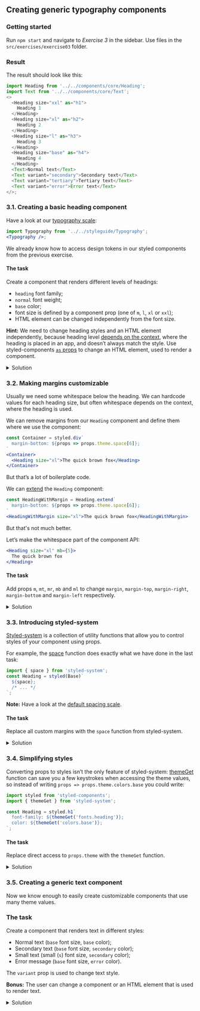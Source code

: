 ## Creating generic typography components

### Getting started

Run `npm start` and navigate to _Exercise 3_ in the sidebar. Use files in the `src/exercises/exercise03` folder.

### Result

The result should look like this:

```js noeditor
import Heading from '../../components/core/Heading';
import Text from '../../components/core/Text';
<>
  <Heading size="xxl" as="h1">
    Heading 1
  </Heading>
  <Heading size="xl" as="h2">
    Heading 2
  </Heading>
  <Heading size="l" as="h3">
    Heading 3
  </Heading>
  <Heading size="base" as="h4">
    Heading 4
  </Heading>
  <Text>Normal text</Text>
  <Text variant="secondary">Secondary text</Text>
  <Text variant="tertiary">Tertiary text</Text>
  <Text variant="error">Error text</Text>
</>;
```

### 3.1. Creating a basic heading component

Have a look at our [typography scale](https://component-driven.github.io/component-driven-development/styleguide/#typography):

```jsx noeditor
import Typography from '../../styleguide/Typography';
<Typography />;
```

We already know how to access design tokens in our styled components from the previous exercise.

#### The task

Create a component that renders different levels of headings:

- `heading` font family;
- `normal` font weight;
- `base` color;
- font size is defined by a component prop (one of `m`, `l`, `xl` or `xxl`);
- HTML element can be changed independently from the font size.

**Hint:** We need to change heading styles and an HTML element independently, because heading level [depends on the context](https://medium.com/@Heydon/managing-heading-levels-in-design-systems-18be9a746fa3), where the heading is placed in an app, and doesn’t always match the style. Use styled-components [`as` props](https://www.styled-components.com/docs/api#as-polymorphic-prop) to change an HTML element, used to render a component.

<details>
 <summary>Solution</summary>

```js static
import styled from 'styled-components';

const Heading = styled.h1`
  margin: 0;
  line-height: 1.2;
  font-weight: normal;
  font-family: ${props => props.theme.fonts.heading};
  font-size: ${props => props.theme.fontSizes[props.size]};
  color: ${props => props.theme.colors.base};
`;

Heading.propTypes = {
  /** Custom component or HTML tag */
  as: PropTypes.oneOfType([PropTypes.element, PropTypes.string]),
  size: PropTypes.oneOf(['xxl', 'xl', 'l', 'm']),
  children: PropTypes.node
};
/** @component */
export default Heading;
```

</details>

### 3.2. Making margins customizable

Usually we need some whitespace below the heading. We can hardcode values for each heading size, but often whitespace depends on the context, where the heading is used.

We can remove margins from our `Heading` component and define them where we use the component:

```jsx static
const Container = styled.div`
  margin-bottom: ${props => props.theme.space[6]};
`
<Container>
  <Heading size="xl">The quick brown fox</Heading>
</Container>
```

But that’s a lot of boilerplate code.

We can [extend](https://www.styled-components.com/docs/basics#extending-styles) the `Heading` component:

```jsx static
const HeadingWithMargin = Heading.extend`
  margin-bottom: ${props => props.theme.space[6]};
`
<HeadingWithMargin size="xl">The quick brown fox</HeadingWithMargin>
```

But that's not much better.

Let’s make the whitespace part of the component API:

```jsx static
<Heading size="xl" mb={5}>
  The quick brown fox
</Heading>
```

#### The task

Add props `m`, `mt`, `mr`, `mb` and `ml` to change `margin`, `margin-top`, `margin-right`, `margin-bottom` and `margin-left` respectively.

<details>
 <summary>Solution</summary>

```js static
import styled from 'styled-components';

const Heading = styled.h1`
  margin: ${props => props.theme.space[props.m]};
  margin-top: ${props => props.theme.space[props.mt]};
  margin-right: ${props => props.theme.space[props.mr]};
  margin-bottom: ${props => props.theme.space[props.mb]};
  margin-left: ${props => props.theme.space[props.ml]};
  line-height: 1.2;
  font-weight: normal;
  font-family: ${props => props.theme.fonts.heading};
  font-size: ${props => props.theme.fontSizes[props.size]};
  color: ${props => props.theme.colors.base};
`;

Heading.defaultProps = {
  m: 0,
  size: 'xxl'
};

/** @component */
export default Heading;
```

</details>

### 3.3. Introducing styled-system

[Styled-system](http://jxnblk.com/styled-system/) is a collection of utility functions that allow you to control styles of your component using props.

For example, the [space](http://jxnblk.com/styled-system/api#space) function does exactly what we have done in the last task:

```js static
import { space } from 'styled-system';
const Heading = styled(Base)`
  ${space};
  /* ... */
`;
```

**Note:** Have a look at the [default spacing scale](https://jxnblk.com/styled-system/api#space-1).

#### The task

Replace all custom margins with the `space` function from styled-system.

<details>
 <summary>Solution</summary>

```js static
import styled from 'styled-components';
import { space } from 'styled-system';

const Heading = styled.h1`
  ${space};
  /* Other styles */
`;

/** @component */
export default Heading;
```

</details>

### 3.4. Simplifying styles

Converting props to styles isn’t the only feature of styled-system: [themeGet](http://jxnblk.com/styled-system/api#themeget) function can save you a few keystrokes when accessing the theme values, so instead of writing `props => props.theme.colors.base` you could write:

```js static
import styled from 'styled-components';
import { themeGet } from 'styled-system';

const Heading = styled.h1`
  font-family: ${themeGet('fonts.heading')};
  color: ${themeGet('colors.base')};
`;
```

#### The task

Replace direct access to `props.theme` with the `themeGet` function.

<details>
 <summary>Solution</summary>

```js static
import styled from 'styled-components';
import { space, themeGet } from 'styled-system';

const Heading = styled(Base)`
  ${space};
  font-family: ${themeGet('fonts.heading')};
  font-size: ${props => themeGet(`fontSizes.${props.size}`)};
  color: ${themeGet('colors.base')};
  /* Other styles */
`;

/** @component */
export default Heading;
```

</details>

### 3.5. Creating a generic text component

Now we know enough to easily create customizable components that use many theme values.

### The task

Create a component that renders text in different styles:

- Normal text (`base` font size, `base` color);
- Secondary text (`base` font size, `secondary` color);
- Small text (small (`s`) font size, `secondary` color);
- Error message (`base` font size, `error` color).

The `variant` prop is used to change text style.

**Bonus:** The user can change a component or an HTML element that is used to render text.

<details>
 <summary>Solution</summary>

```jsx static
import styled from 'styled-components';
import { themeGet } from 'styled-system';

const getFontSize = variant =>
  ({
    base: 'm',
    secondary: 'm',
    tertiary: 's',
    error: 'm'
  }[variant]);
const getColor = variant =>
  ({
    base: 'base',
    secondary: 'secondary',
    tertiary: 'secondary',
    error: 'error'
  }[variant]);

const Text = styled.p`
  margin: 0;
  line-height: ${themeGet('lineHeights.base')};
  font-family: ${themeGet('fonts.base')};
  font-size: ${props =>
    props.theme.fontSizes[getFontSize(props.variant)]};
  color: ${props => props.theme.colors[getColor(props.variant)]};
`;

Text.propTypes = {
  /** Custom component or HTML tag */
  as: PropTypes.oneOfType([PropTypes.element, PropTypes.string]),
  /** Variation */
  variant: PropTypes.oneOf([
    'base',
    'secondary',
    'tertiary',
    'error'
  ]),
  children: PropTypes.node
};

Text.defaultProps = {
  variant: 'base'
};

/** @component */
export default Text;
```

</details>
